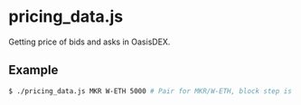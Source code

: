 # pricing_data.js
Getting price of bids and asks in OasisDEX.

## Example

```bash
$ ./pricing_data.js MKR W-ETH 5000 # Pair for MKR/W-ETH, block step is 5000
```